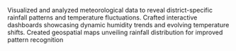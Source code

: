 Visualized and analyzed meteorological data to reveal district-specific rainfall patterns and temperature fluctuations.
Crafted interactive dashboards showcasing dynamic humidity trends and evolving temperature shifts.
Created geospatial maps unveiling rainfall distribution for improved pattern recognition
